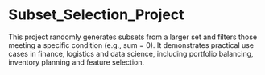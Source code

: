 # Subset_Selection_Project
This project randomly generates subsets from a larger set and filters those meeting a specific condition (e.g., sum = 0). It demonstrates practical use cases in finance, logistics and data science, including portfolio balancing, inventory planning and feature selection.
